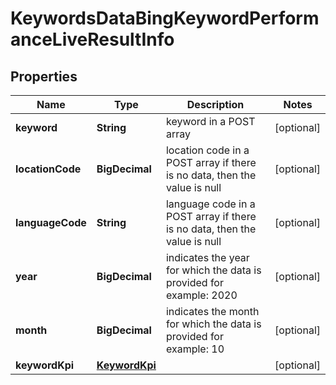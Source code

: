 

# KeywordsDataBingKeywordPerformanceLiveResultInfo


## Properties

| Name | Type | Description | Notes |
|------------ | ------------- | ------------- | -------------|
|**keyword** | **String** | keyword in a POST array |  [optional] |
|**locationCode** | **BigDecimal** | location code in a POST array if there is no data, then the value is null |  [optional] |
|**languageCode** | **String** | language code in a POST array if there is no data, then the value is null |  [optional] |
|**year** | **BigDecimal** | indicates the year for which the data is provided for example: 2020 |  [optional] |
|**month** | **BigDecimal** | indicates the month for which the data is provided for example: 10 |  [optional] |
|**keywordKpi** | [**KeywordKpi**](KeywordKpi.md) |  |  [optional] |



